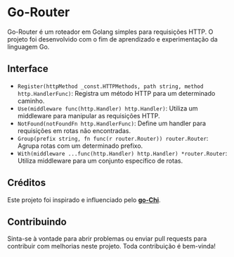 # Go-Router

Go-Router é um roteador em Golang simples para requisições HTTP. 
O projeto foi desenvolvido com o fim de aprendizado e experimentação da linguagem Go.

## Interface
- `Register(httpMethod _const.HTTPMethods, path string, method http.HandlerFunc)`: Registra um método HTTP para um determinado caminho.
- `Use(middleware func(http.Handler) http.Handler)`: Utiliza um middleware para manipular as requisições HTTP.
- `NotFound(notFoundFn http.HandlerFunc)`: Define um handler para requisições em rotas não encontradas.
- `Group(prefix string, fn func(r router.Router)) router.Router`: Agrupa rotas com um determinado prefixo.
- `With(middleware ...func(http.Handler) http.Handler) *router.Router`: Utiliza middleware para um conjunto específico de rotas.

## Créditos

Este projeto foi inspirado e influenciado pelo **[go-Chi](https://github.com/go-chi/chi)**.

## Contribuindo

Sinta-se à vontade para abrir problemas ou enviar pull requests para contribuir com melhorias neste projeto. 
Toda contribuição é bem-vinda!